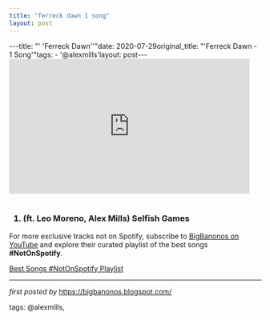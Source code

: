 ```yaml
---
title: "ferreck dawn 1 song"
layout: post
---
```

---title: "' 'Ferreck Dawn''"date: 2020-07-29original_title: "'Ferreck Dawn - 1 Song'"tags:  - '@alexmills'layout: post---<iframe allowfullscreen="" frameborder="0" height="270" src="https://www.youtube.com/embed/mveLa6EVMIs" width="480"></iframe><br /><br /><h3><ol><li>(ft. Leo Moreno, Alex Mills) Selfish Games</li></ol></h3><!--Subscribe and Playlist Links--><div>    <p>For more exclusive tracks not on Spotify, subscribe to <a href="https://www.youtube.com/@BigBanonos" target="_blank">BigBanonos on YouTube</a> and explore their curated playlist of the best songs <strong>#NotOnSpotify</strong>.</p>    <p><a href="https://www.youtube.com/playlist?list=PLtuNtuTatqI0kFahUCbtbfenC_ET5O_tr" target="_blank">Best Songs #NotOnSpotify Playlist<br /></a></p></div><hr /><p><em>first posted by</em> <a href="https://bigbanonos.blogspot.com/" rel="noopener" target="_new">https://bigbanonos.blogspot.com/</a></p><p>tags: @alexmills,</p>